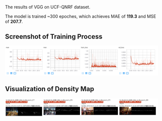 The results of VGG on UCF-QNRF dataset.

The model is trained ~300 epoches, which achieves MAE of **119.3** and MSE of **207.7**.

## Screenshot of Training Process

![Detialed infomation during the traning phase.](./img1.png "quantitative-results")

## Visualization of Density Map

![Detialed infomation during the traning phase.](./img2.png "visualization")